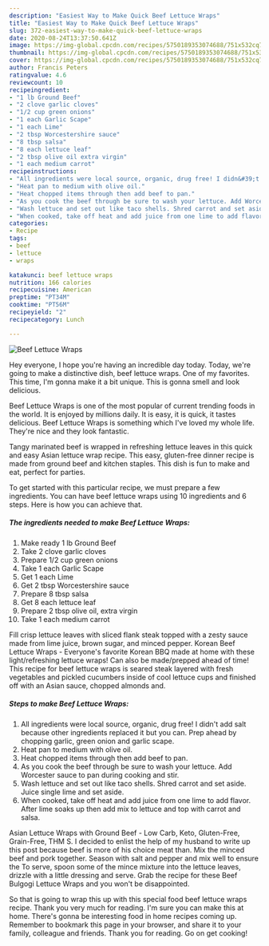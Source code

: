 ```yaml
---
description: "Easiest Way to Make Quick Beef Lettuce Wraps"
title: "Easiest Way to Make Quick Beef Lettuce Wraps"
slug: 372-easiest-way-to-make-quick-beef-lettuce-wraps
date: 2020-08-24T13:37:50.641Z
image: https://img-global.cpcdn.com/recipes/5750189353074688/751x532cq70/beef-lettuce-wraps-recipe-main-photo.jpg
thumbnail: https://img-global.cpcdn.com/recipes/5750189353074688/751x532cq70/beef-lettuce-wraps-recipe-main-photo.jpg
cover: https://img-global.cpcdn.com/recipes/5750189353074688/751x532cq70/beef-lettuce-wraps-recipe-main-photo.jpg
author: Francis Peters
ratingvalue: 4.6
reviewcount: 10
recipeingredient:
- "1 lb Ground Beef"
- "2 clove garlic cloves"
- "1/2 cup green onions"
- "1 each Garlic Scape"
- "1 each Lime"
- "2 tbsp Worcestershire sauce"
- "8 tbsp salsa"
- "8 each lettuce leaf"
- "2 tbsp olive oil extra virgin"
- "1 each medium carrot"
recipeinstructions:
- "All ingredients were local source, organic, drug free! I didn&#39;t add salt because other ingredients replaced it but you can.  Prep ahead by chopping garlic, green onion and garlic scape."
- "Heat pan to medium with olive oil."
- "Heat chopped items through then add beef to pan."
- "As you cook the beef through be sure to wash your lettuce. Add Worcester sauce to pan during cooking and stir."
- "Wash lettuce and set out like taco shells. Shred carrot and set aside. Juice single lime and set aside."
- "When cooked, take off heat and add juice from one lime to add flavor. After lime soaks up then add mix to lettuce and top with carrot and salsa."
categories:
- Recipe
tags:
- beef
- lettuce
- wraps

katakunci: beef lettuce wraps 
nutrition: 166 calories
recipecuisine: American
preptime: "PT34M"
cooktime: "PT56M"
recipeyield: "2"
recipecategory: Lunch

---
```



![Beef Lettuce Wraps](https://img-global.cpcdn.com/recipes/5750189353074688/751x532cq70/beef-lettuce-wraps-recipe-main-photo.jpg)

Hey everyone, I hope you're having an incredible day today. Today, we're going to make a distinctive dish, beef lettuce wraps. One of my favorites. This time, I'm gonna make it a bit unique. This is gonna smell and look delicious.

Beef Lettuce Wraps is one of the most popular of current trending foods in the world. It is enjoyed by millions daily. It is easy, it is quick, it tastes delicious. Beef Lettuce Wraps is something which I've loved my whole life. They're nice and they look fantastic.

Tangy marinated beef is wrapped in refreshing lettuce leaves in this quick and easy Asian lettuce wrap recipe. This easy, gluten-free dinner recipe is made from ground beef and kitchen staples. This dish is fun to make and eat, perfect for parties.


To get started with this particular recipe, we must prepare a few ingredients. You can have beef lettuce wraps using 10 ingredients and 6 steps. Here is how you can achieve that.

##### The ingredients needed to make Beef Lettuce Wraps:

1. Make ready 1 lb Ground Beef
1. Take 2 clove garlic cloves
1. Prepare 1/2 cup green onions
1. Take 1 each Garlic Scape
1. Get 1 each Lime
1. Get 2 tbsp Worcestershire sauce
1. Prepare 8 tbsp salsa
1. Get 8 each lettuce leaf
1. Prepare 2 tbsp olive oil, extra virgin
1. Take 1 each medium carrot


Fill crisp lettuce leaves with sliced flank steak topped with a zesty sauce made from lime juice, brown sugar, and minced pepper. Korean Beef Lettuce Wraps - Everyone&#39;s favorite Korean BBQ made at home with these light/refreshing lettuce wraps! Can also be made/prepped ahead of time! This recipe for beef lettuce wraps is seared steak layered with fresh vegetables and pickled cucumbers inside of cool lettuce cups and finished off with an Asian sauce, chopped almonds and. 

##### Steps to make Beef Lettuce Wraps:

1. All ingredients were local source, organic, drug free! I didn&#39;t add salt because other ingredients replaced it but you can.  Prep ahead by chopping garlic, green onion and garlic scape.
1. Heat pan to medium with olive oil.
1. Heat chopped items through then add beef to pan.
1. As you cook the beef through be sure to wash your lettuce. Add Worcester sauce to pan during cooking and stir.
1. Wash lettuce and set out like taco shells. Shred carrot and set aside. Juice single lime and set aside.
1. When cooked, take off heat and add juice from one lime to add flavor. After lime soaks up then add mix to lettuce and top with carrot and salsa.


Asian Lettuce Wraps with Ground Beef - Low Carb, Keto, Gluten-Free, Grain-Free, THM S. I decided to enlist the help of my husband to write up this post because beef is more of his choice meat than. Mix the minced beef and pork together. Season with salt and pepper and mix well to ensure the To serve, spoon some of the mince mixture into the lettuce leaves, drizzle with a little dressing and serve. Grab the recipe for these Beef Bulgogi Lettuce Wraps and you won&#39;t be disappointed. 

So that is going to wrap this up with this special food beef lettuce wraps recipe. Thank you very much for reading. I'm sure you can make this at home. There's gonna be interesting food in home recipes coming up. Remember to bookmark this page in your browser, and share it to your family, colleague and friends. Thank you for reading. Go on get cooking!
